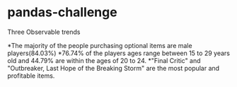 # pandas-challenge
Three Observable trends

*The majority of the people purchasing optional items are male players(84.03%)
*76.74% of the players ages range between 15 to 29 years old and 44.79% are within the ages of 20 to 24.
*"Final Critic" and "Outbreaker, Last Hope of the Breaking Storm" are the most popular and profitable items.
